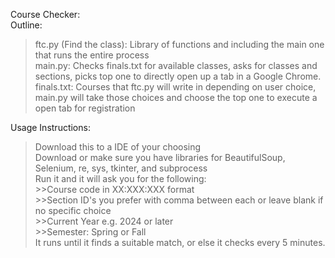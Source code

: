 Course Checker:  
Outline:  
  >ftc.py (Find the class): Library of functions and including the main one that runs the entire process  
  >main.py: Checks finals.txt for available classes, asks for classes and sections, picks top one to directly open up a tab in a Google Chrome.  
  >finals.txt: Courses that ftc.py will write in depending on user choice, main.py will take those choices and choose the top one to execute a open tab for registration  
  
Usage Instructions:  
  >Download this to a IDE of your choosing  
  >Download or make sure you have libraries for BeautifulSoup, Selenium, re, sys, tkinter, and subprocess  
  >Run it and it will ask you for the following:  
    >>Course code in XX:XXX:XXX format  
    >>Section ID's you prefer with comma between each or leave blank if no specific choice  
    >>Current Year e.g. 2024 or later  
    >>Semester: Spring or Fall  
  >It runs until it finds a suitable match, or else it checks every 5 minutes.  
